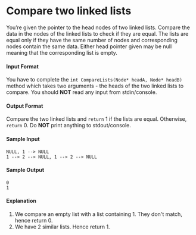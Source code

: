 # Compare two linked lists

You’re given the pointer to the head nodes of two linked lists. Compare the data in the nodes of the linked lists to check if they are equal. The lists are equal only if they have the same number of nodes and corresponding nodes contain the same data. Either head pointer given may be null meaning that the corresponding list is empty.

#### Input Format
You have to complete the `int CompareLists(Node* headA, Node* headB)` method which takes two arguments - the heads of the two linked lists to compare. You should __NOT__ read any input from stdin/console.

#### Output Format
Compare the two linked lists and `return` 1 if the lists are equal. Otherwise, `return` 0. Do __NOT__ print anything to stdout/console.

#### Sample Input
```
NULL, 1 --> NULL
1 --> 2 --> NULL, 1 --> 2 --> NULL
```

#### Sample Output
```
0
1
```

#### Explanation
1. We compare an empty list with a list containing 1. They don't match, hence return 0.
2. We have 2 similar lists. Hence return 1.
